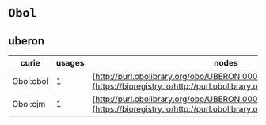 # `Obol`

## uberon

| curie     |   usages | nodes                                                                                                                 |
|-----------|----------|-----------------------------------------------------------------------------------------------------------------------|
| Obol:obol |        1 | [http://purl.obolibrary.org/obo/UBERON:0003281](https://bioregistry.io/http://purl.obolibrary.org/obo/UBERON:0003281) |
| Obol:cjm  |        1 | [http://purl.obolibrary.org/obo/UBERON:0004673](https://bioregistry.io/http://purl.obolibrary.org/obo/UBERON:0004673) |
